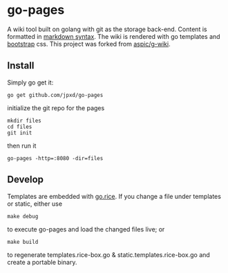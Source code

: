 # go-pages

A wiki tool built on golang with git as the storage back-end. Content
is formatted in [markdown
syntax](https://github.com/adam-p/markdown-here/wiki/Markdown-Cheatsheet). The wiki is
rendered with go templates and [bootstrap](http://getbootstrap.com) css.
This project was forked from [aspic/g-wiki](https://github.com/aspic/g-wiki).

## Install

Simply go get it:

	go get github.com/jpxd/go-pages

initialize the git repo for the pages

	mkdir files
	cd files
	git init

then run it

	go-pages -http=:8080 -dir=files

## Develop

Templates are embedded with [go.rice](https://github.com/GeertJohan/go.rice).
If you change a file under templates or static, either use

	make debug

to execute go-pages and load the changed files live; or

	make build

to regenerate templates.rice-box.go & static.templates.rice-box.go and create a portable binary.
